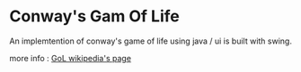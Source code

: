 # Conway's Gam Of Life

An implemtention of conway's game of life using java / ui is built with swing.

more info : [GoL wikipedia's page](https://en.wikipedia.org/wiki/Conway's_Game_of_Life)

